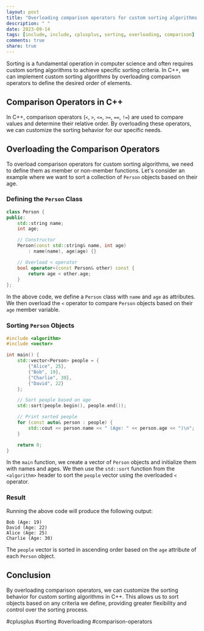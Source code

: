 ```yaml
---
layout: post
title: "Overloading comparison operators for custom sorting algorithms in C++"
description: " "
date: 2023-09-14
tags: [include, include, cplusplus, sorting, overloading, comparison]
comments: true
share: true
---
```


Sorting is a fundamental operation in computer science and often requires custom sorting algorithms to achieve specific sorting criteria. In C++, we can implement custom sorting algorithms by overloading comparison operators to define the desired order of elements.

## Comparison Operators in C++

In C++, comparison operators (`<`, `>`, `<=`, `>=`, `==`, `!=`) are used to compare values and determine their relative order. By overloading these operators, we can customize the sorting behavior for our specific needs.

## Overloading the Comparison Operators

To overload comparison operators for custom sorting algorithms, we need to define them as member or non-member functions. Let's consider an example where we want to sort a collection of `Person` objects based on their age.

### Defining the `Person` Class

```cpp
class Person {
public:
    std::string name;
    int age;

    // Constructor
    Person(const std::string& name, int age)
        : name(name), age(age) {}

    // Overload < operator
    bool operator<(const Person& other) const {
        return age < other.age;
    }
};
```

In the above code, we define a `Person` class with `name` and `age` as attributes. We then overload the `<` operator to compare `Person` objects based on their `age` member variable.

### Sorting `Person` Objects

```cpp
#include <algorithm>
#include <vector>

int main() {
    std::vector<Person> people = {
        {"Alice", 25},
        {"Bob", 19},
        {"Charlie", 30},
        {"David", 22}
    };

    // Sort people based on age
    std::sort(people.begin(), people.end());

    // Print sorted people
    for (const auto& person : people) {
        std::cout << person.name << " (Age: " << person.age << ")\n";
    }

    return 0;
}
```

In the `main` function, we create a vector of `Person` objects and initialize them with names and ages. We then use the `std::sort` function from the `<algorithm>` header to sort the `people` vector using the overloaded `<` operator.

### Result

Running the above code will produce the following output:

```
Bob (Age: 19)
David (Age: 22)
Alice (Age: 25)
Charlie (Age: 30)
```

The `people` vector is sorted in ascending order based on the `age` attribute of each `Person` object.

## Conclusion

By overloading comparison operators, we can customize the sorting behavior for custom sorting algorithms in C++. This allows us to sort objects based on any criteria we define, providing greater flexibility and control over the sorting process.

#cplusplus #sorting #overloading #comparison-operators
